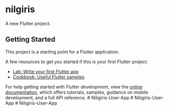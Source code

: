# nilgiris

A new Flutter project.

## Getting Started

This project is a starting point for a Flutter application.

A few resources to get you started if this is your first Flutter project:

- [Lab: Write your first Flutter app](https://docs.flutter.dev/get-started/codelab)
- [Cookbook: Useful Flutter samples](https://docs.flutter.dev/cookbook)

For help getting started with Flutter development, view the
[online documentation](https://docs.flutter.dev/), which offers tutorials,
samples, guidance on mobile development, and a full API reference.
#   N i l i g i r i s - U s e r - A p p  
 #   N i l i g i r i s - U s e r - A p p  
 #   N i l i g i r i s - U s e r - A p p  
 